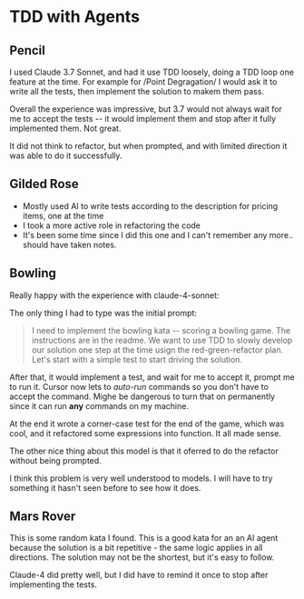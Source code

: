 # TDD with Agents

## Pencil

I used Claude 3.7 Sonnet, and had it use TDD loosely, doing a TDD loop one feature at the time.  For example for /Point Degragation/ I would ask it
to write all the tests, then implement the solution to makem them pass.

Overall the experience was impressive, but 3.7 would not always wait for me to accept the tests -- it would implement them and stop after it fully implemented them. Not great.

It did not think to refactor, but when prompted, and with limited direction it was able to do it successfully.

## Gilded Rose

- Mostly used AI to write tests according to the description for pricing items, one at the time
- I took a more active role in refactoring the code
- It's been some time since I did this one and I can't remember any more.. should have taken notes.

## Bowling

Really happy with the experience with claude-4-sonnet:

The only thing I had to type was the initial prompt:

 > I need to implement the bowling kata -- scoring a bowling game.  The instructions are in the readme. We want to use TDD to slowly develop our solution one step at the time usign the red-green-refactor plan. Let's start with a simple test to start driving the solution.

After that, it would implement a test, and wait for me to accept it, prompt me to run it.  Cursor now lets to _auto-run_ commands so you don't have to accept the command.  Mighe be dangerous to turn that on permanently since it can run **any** commands on my machine.

At the end it wrote a corner-case test for the end of the game, which was cool, and it refactored some expressions into function.  It all made sense.

The other nice thing about this model is that it oferred to do the refactor without being prompted.

I think this problem is very well understood to models.  I will have to try something it hasn't seen before to see how it does.

## Mars Rover

This is some random kata I found.  This is a good kata for an an AI agent because the solution is a bit repetitive - the same logic applies in all directions.  The solution may not be the shortest, but it's easy to follow.

Claude-4 did pretty well, but I did have to remind it once to stop after implementing the tests.